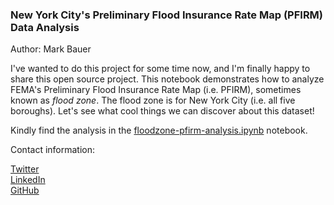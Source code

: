### New York City's Preliminary Flood Insurance Rate Map (PFIRM) Data Analysis

Author: Mark Bauer

I've wanted to do this project for some time now, and I'm finally happy to share this open source project. This notebook demonstrates how to analyze FEMA's Preliminary Flood Insurance Rate Map (i.e. PFIRM), sometimes known as *flood zone*. The flood zone is for New York City (i.e. all five boroughs). Let's see what cool things we can discover about this dataset!

Kindly find the analysis in the [floodzone-pfirm-analysis.ipynb](https://github.com/mebauer/nyc-floodzone-analysis/blob/master/floodzone-pfirm-analysis.ipynb) notebook.

Contact information:

[Twitter](https://twitter.com/markbauerwater)  
[LinkedIn](https://www.linkedin.com/in/markebauer/)  
[GitHub](https://github.com/mebauer)